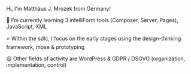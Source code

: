 Hi, I'm Matthäus J. Mrozek from Germany!

🌱 I’m currently learning 3 intelliForm tools (Composer, Server, Pages), JavaScript, XML

:star: Within the sdlc, I focus on the early stages using the design-thinking framework, mbse & prototyping

:smiley: Other fields of activity are WordPress & GDPR / DSGVO (organization, implementation, control)



<!---
mjmrozek/mjmrozek is a ✨ special ✨ repository because its `README.md` (this file) appears on your GitHub profile.
You can click the Preview link to take a look at your changes.
--->
